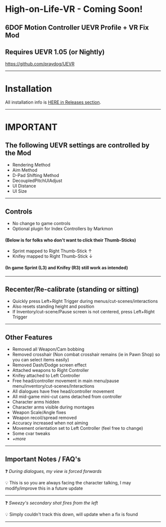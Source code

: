 # High-on-Life-VR - Coming Soon!
6DOF Motion Controller UEVR Profile + VR Fix Mod
---

## Requires UEVR 1.05 (or Nightly)
https://github.com/praydog/UEVR

---

# Installation

All installation info is <a href="https://github.com/CYB3R-JUNKI3/High-on-Life-VR/releases" target="_blank">HERE in Releases section</a>.


---


# IMPORTANT
## The following UEVR settings are controlled by the Mod
- Rendering Method
- Aim Method
- D-Pad Shifting Method
- DecoupledPitchUIAdjust
- UI Distance
- UI Size
----



## Controls
- No change to game controls
- Optional plugin for Index Controllers by Markmon

####    (Below is for folks who don't want to click their Thumb-Sticks) 

- Sprint mapped to Right Thumb-Stick ↑
- Knifey mapped to Right Thumb-Stick ↓

####    (In game Sprint (L3) and Knifey (R3) still work as intended)
----


## Recenter/Re-calibrate (standing or sitting)
- Quickly press Left+Right Trigger during menus/cut-scenes/interactions
- Also resets standing height and position
- If Inventory/cut-scene/Pause screen is not centered, press Left+Right Trigger
----


## Other Features
- Removed all Weapon/Cam bobbing
- Removed crosshair (Non combat crosshair remains (ie in Pawn Shop) so you can select items easily)
- Removed Dash/Dodge screen effect
- Attached weapons to Right Controller
- Knifey attached to Left Controller
- Free head/controller movement in main menu/pause menu/inventory/cut-scenes/Interactions
- All dialogues have free head/controller movement
- All mid-game mini-cut cams detached from controller
- Character arms hidden
- Character arms visible during montages
- Weapon Scale/Angle fixes
- Weapon recoil/spread removed
- Accuracy increased when not aiming 
- Movement orientation set to Left Controller (feel free to change)
- Some cvar tweaks
- _+more_
----


## Important Notes / FAQ's
:question: _During dialogues, my view is forced forwards_

:bulb: This is so you are always facing the character talking, I may modify/improve this in a future update

---
:question: _Sweezy's secondary shot fires from the left_

:bulb: Simply couldn't track this down, will update when a fix is found

---

